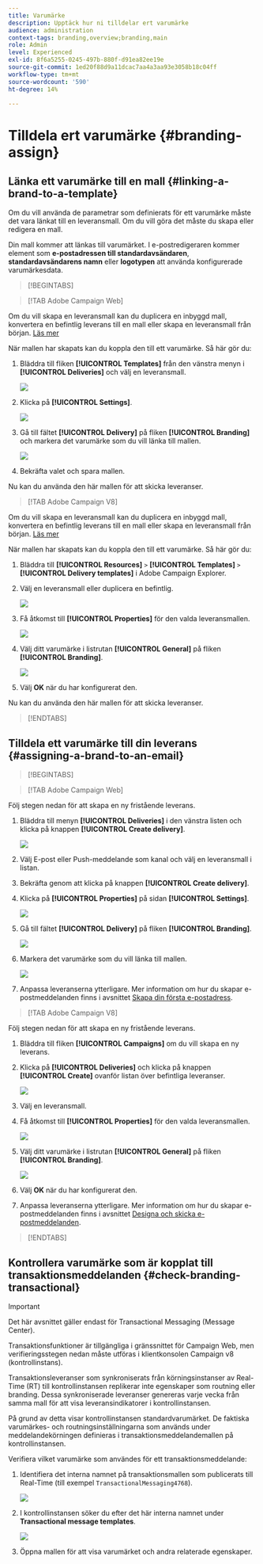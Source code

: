 ```yaml
---
title: Varumärke
description: Upptäck hur ni tilldelar ert varumärke
audience: administration
context-tags: branding,overview;branding,main
role: Admin
level: Experienced
exl-id: 8f6a5255-0245-497b-880f-d91ea82ee19e
source-git-commit: 1ed20f88d9a11dcac7aa4a3aa93e3058b18c04ff
workflow-type: tm+mt
source-wordcount: '590'
ht-degree: 14%

---
```


# Tilldela ert varumärke {#branding-assign}

## Länka ett varumärke till en mall {#linking-a-brand-to-a-template}

Om du vill använda de parametrar som definierats för ett varumärke måste det vara länkat till en leveransmall. Om du vill göra det måste du skapa eller redigera en mall.

Din mall kommer att länkas till varumärket. I e-postredigeraren kommer element som **e-postadressen till standardavsändaren**, **standardavsändarens namn** eller **logotypen** att använda konfigurerade varumärkesdata.

>[!BEGINTABS]

>[!TAB Adobe Campaign Web]

Om du vill skapa en leveransmall kan du duplicera en inbyggd mall, konvertera en befintlig leverans till en mall eller skapa en leveransmall från början. [Läs mer](../../msg/delivery-template.md)

När mallen har skapats kan du koppla den till ett varumärke. Så här gör du:

1. Bläddra till fliken **[!UICONTROL Templates]** från den vänstra menyn i **[!UICONTROL Deliveries]** och välj en leveransmall.

   ![](assets/branding_assign_web_1.png)

1. Klicka på **[!UICONTROL Settings]**.

   ![](assets/branding_assign_web_2.png)

1. Gå till fältet **[!UICONTROL Delivery]** på fliken **[!UICONTROL Branding]** och markera det varumärke som du vill länka till mallen.

   ![](assets/branding_assign_web_3.png)

1. Bekräfta valet och spara mallen.

Nu kan du använda den här mallen för att skicka leveranser.

>[!TAB Adobe Campaign V8]

Om du vill skapa en leveransmall kan du duplicera en inbyggd mall, konvertera en befintlig leverans till en mall eller skapa en leveransmall från början. [Läs mer](https://experienceleague.adobe.com/docs/campaign/campaign-v8/send/create-templates.html)

När mallen har skapats kan du koppla den till ett varumärke. Så här gör du:

1. Bläddra till **[!UICONTROL Resources]** `>` **[!UICONTROL Templates]** `>` **[!UICONTROL Delivery templates]** i Adobe Campaign Explorer.

1. Välj en leveransmall eller duplicera en befintlig.

   ![](assets/branding_assign_V8_1.png)

1. Få åtkomst till **[!UICONTROL Properties]** för den valda leveransmallen.

   ![](assets/branding_assign_V8_2.png)

1. Välj ditt varumärke i listrutan **[!UICONTROL General]** på fliken **[!UICONTROL Branding]**.

   ![](assets/branding_assign_V8_3.png)

1. Välj **OK** när du har konfigurerat den.

Nu kan du använda den här mallen för att skicka leveranser.

>[!ENDTABS]

## Tilldela ett varumärke till din leverans {#assigning-a-brand-to-an-email}

>[!BEGINTABS]

>[!TAB Adobe Campaign Web]

Följ stegen nedan för att skapa en ny fristående leverans.

1. Bläddra till menyn **[!UICONTROL Deliveries]** i den vänstra listen och klicka på knappen **[!UICONTROL Create delivery]**.

   ![](assets/branding_assign_web_4.png)

1. Välj E-post eller Push-meddelande som kanal och välj en leveransmall i listan.

1. Bekräfta genom att klicka på knappen **[!UICONTROL Create delivery]**.

1. Klicka på **[!UICONTROL Properties]** på sidan **[!UICONTROL Settings]**.

   ![](assets/branding_assign_web_5.png)

1. Gå till fältet **[!UICONTROL Delivery]** på fliken **[!UICONTROL Branding]**.

   ![](assets/branding_assign_web_6.png)

1. Markera det varumärke som du vill länka till mallen.

   ![](assets/branding_assign_web_7.png)

1. Anpassa leveranserna ytterligare. Mer information om hur du skapar e-postmeddelanden finns i avsnittet [Skapa din första e-postadress](../../email/create-email.md).

>[!TAB Adobe Campaign V8]

Följ stegen nedan för att skapa en ny fristående leverans.

1. Bläddra till fliken **[!UICONTROL Campaigns]** om du vill skapa en ny leverans.

1. Klicka på **[!UICONTROL Deliveries]** och klicka på knappen **[!UICONTROL Create]** ovanför listan över befintliga leveranser.

   ![](assets/branding_assign_V8_4.png)

1. Välj en leveransmall.

1. Få åtkomst till **[!UICONTROL Properties]** för den valda leveransmallen.

   ![](assets/branding_assign_V8_5.png)

1. Välj ditt varumärke i listrutan **[!UICONTROL General]** på fliken **[!UICONTROL Branding]**.

   ![](assets/branding_assign_V8_6.png)

1. Välj **OK** när du har konfigurerat den.

1. Anpassa leveranserna ytterligare. Mer information om hur du skapar e-postmeddelanden finns i avsnittet [Designa och skicka e-postmeddelanden](../../email/create-email.md).

>[!ENDTABS]

## Kontrollera varumärke som är kopplat till transaktionsmeddelanden {#check-branding-transactional}

>[!IMPORTANT]
>
>Det här avsnittet gäller endast för Transactional Messaging (Message Center).
>
>Transaktionsfunktioner är tillgängliga i gränssnittet för Campaign Web, men verifieringsstegen nedan måste utföras i klientkonsolen Campaign v8 (kontrollinstans).

Transaktionsleveranser som synkroniserats från körningsinstanser av Real-Time (RT) till kontrollinstansen replikerar inte egenskaper som routning eller branding. Dessa synkroniserade leveranser genereras varje vecka från samma mall för att visa leveransindikatorer i kontrollinstansen.

På grund av detta visar kontrollinstansen standardvarumärket. De faktiska varumärkes- och routningsinställningarna som används under meddelandekörningen definieras i transaktionsmeddelandemallen på kontrollinstansen.

Verifiera vilket varumärke som användes för ett transaktionsmeddelande:

1. Identifiera det interna namnet på transaktionsmallen som publicerats till Real-Time (till exempel `TransactionalMessaging4768`).

   ![](assets/branding-transactional.png)

1. I kontrollinstansen söker du efter det här interna namnet under **Transactional message templates**.

   ![](assets/branding-transactional2.png)

1. Öppna mallen för att visa varumärket och andra relaterade egenskaper.
